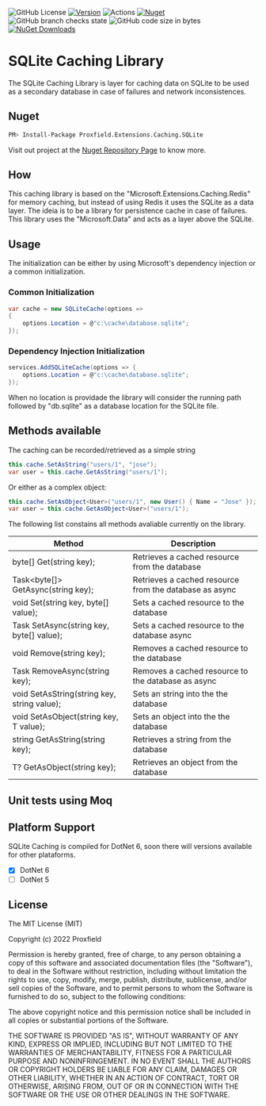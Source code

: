 ![GitHub License](https://img.shields.io/github/license/proxfield/Proxfield.Extensions.Caching.SQLite)
[![Version](https://img.shields.io/badge/version-0.1.0-brightgreen.svg)](https://semver.org)
![Actions](https://github.com/proxfield/Proxfield.Extensions.Caching.SQLite/actions/workflows/build.yml/badge.svg)
[![Nuget](https://github.com/proxfield/Proxfield.Extensions.Caching.SQLite/actions/workflows/release.yml/badge.svg)](https://github.com/proxfield/Proxfield.Extensions.Caching.SQLite/actions/workflows/release.yml)
![GitHub branch checks state](https://img.shields.io/github/checks-status/proxfield/Proxfield.Extensions.Caching.SQLite/main)
![GitHub code size in bytes](https://img.shields.io/github/languages/code-size/proxfield/Proxfield.Extensions.Caching.SQLite)
[![NuGet Downloads](https://img.shields.io/nuget/dt/Brokenegg.DotIni.svg)](https://www.nuget.org/packages/Proxfield.Extensions.Caching.SQLite)

# SQLite Caching Library

The SQLite Caching Library is layer for caching data on SQLite to be used as a secondary database in case of failures and network inconsistences.

## Nuget
```bash
PM> Install-Package Proxfield.Extensions.Caching.SQLite
```
Visit out project at the [Nuget Repository Page](https://www.nuget.org/packages/Proxfield.Extensions.Caching.SQLite) to know more.

## How
This caching library is based on the "Microsoft.Extensions.Caching.Redis" for memory caching, but instead of using Redis it uses the SQLite as a data layer. The ideia is to be a library for persistence cache in case of failures. This library uses the "Microsoft.Data" and acts as a layer above the SQLite.

## Usage
The initialization can be either by using Microsoft's dependency injection or a common initialization.

### Common Initialization
```csharp
var cache = new SQLiteCache(options =>
{
    options.Location = @"c:\cache\database.sqlite";
});
```
### Dependency Injection Initialization
```csharp
services.AddSQLiteCache(options => {
    options.Location = @"c:\cache\database.sqlite";
});
```

When no location is providade the library will consider the running path followed by "db.sqlite" as a database location for the SQLite file.

## Methods available

The caching can be recorded/retrieved as a simple string
```csharp
this.cache.SetAsString("users/1", "jose");
var user = this.cache.GetAsString("users/1");
```
Or either as a complex object:
```csharp
this.cache.SetAsObject<User>("users/1", new User() { Name = "Jose" });
var user = this.cache.GetAsObject<User>("users/1");
```
The following list constains all methods avaliable currently on the library.

| Method | Description |
| ------ | ----------- |
|byte[] Get(string key);| Retrieves a cached resource from the database|
|Task<byte[]> GetAsync(string key);| Retrieves a cached resource from the database as async|
|void Set(string key, byte[] value);| Sets a cached resource to the database|
|Task SetAsync(string key, byte[] value);|Sets a cached resource to the database async|
|void Remove(string key);| Removes a cached resource to the database|
|Task RemoveAsync(string key);| Removes a cached resource to the database as async|
|void SetAsString(string key, string value);| Sets an string into the the database|
|void SetAsObject<T>(string key, T value);| Sets an object into the the database|
|string GetAsString(string key);| Retrieves a string from the database|
|T? GetAsObject<T>(string key);| Retrieves an object from the database|

## Unit tests using Moq

## Platform Support
SQLite Caching is compiled for DotNet 6, soon there will versions available for other plataforms.
- [x] DotNet 6
- [ ] DotNet 5

## License
The MIT License (MIT)

Copyright (c) 2022 Proxfield

Permission is hereby granted, free of charge, to any person obtaining a copy of this software and associated documentation files (the "Software"), to deal in the Software without restriction, including without limitation the rights to use, copy, modify, merge, publish, distribute, sublicense, and/or sell copies of the Software, and to permit persons to whom the Software is furnished to do so, subject to the following conditions:

The above copyright notice and this permission notice shall be included in all copies or substantial portions of the Software.

THE SOFTWARE IS PROVIDED "AS IS", WITHOUT WARRANTY OF ANY KIND, EXPRESS OR IMPLIED, INCLUDING BUT NOT LIMITED TO THE WARRANTIES OF MERCHANTABILITY, FITNESS FOR A PARTICULAR PURPOSE AND NONINFRINGEMENT. IN NO EVENT SHALL THE AUTHORS OR COPYRIGHT HOLDERS BE LIABLE FOR ANY CLAIM, DAMAGES OR OTHER LIABILITY, WHETHER IN AN ACTION OF CONTRACT, TORT OR OTHERWISE, ARISING FROM, OUT OF OR IN CONNECTION WITH THE SOFTWARE OR THE USE OR OTHER DEALINGS IN THE SOFTWARE.
